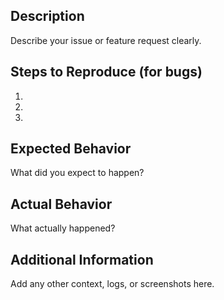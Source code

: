 ## Description

Describe your issue or feature request clearly.

## Steps to Reproduce (for bugs)

1. 
2. 
3. 

## Expected Behavior

What did you expect to happen?

## Actual Behavior

What actually happened?

## Additional Information

Add any other context, logs, or screenshots here.